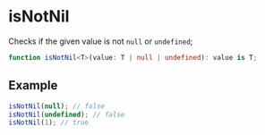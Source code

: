 # isNotNil

Checks if the given value is not `null` or `undefined`;

```typescript
function isNotNil<T>(value: T | null | undefined): value is T;
```

## Example

```typescript
isNotNil(null); // false
isNotNil(undefined); // false
isNotNil(1); // true
```
